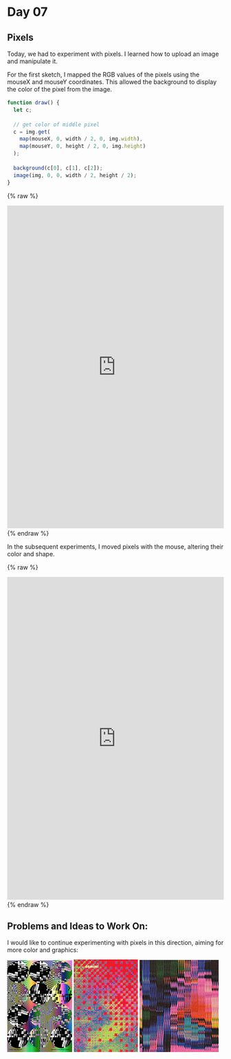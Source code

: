 # Day 07

## Pixels

Today, we had to experiment with pixels. I learned how to upload an image and manipulate it.

For the first sketch, I mapped the RGB values of the pixels using the mouseX and mouseY coordinates. This allowed the background to display the color of the pixel from the image.

```js
function draw() {
  let c;

  // get color of middle pixel
  c = img.get(
    map(mouseX, 0, width / 2, 0, img.width),
    map(mouseY, 0, height / 2, 0, img.height)
  );

  background(c[0], c[1], c[2]);
  image(img, 0, 0, width / 2, height / 2);
}
```


{% raw %}
<iframe src="https://editor.p5js.org/PerlaH/full/7fHhpQjoN" 
width="100%" height="750" frameborder="no"></iframe>
{% endraw %}

In the subsequent experiments, I moved pixels with the mouse, altering their color and shape.


{% raw %}
<iframe src="https://editor.p5js.org/PerlaH/full/69Fuaf7D_"
width="100%" height="750" frameborder="no"></iframe>
{% endraw %}

## Problems and Ideas to Work On:
I would like to continue experimenting with pixels in this direction, aiming for more color and graphics:

<img src="Day7/inspi1.jpg" alt="drawing" width="30%"/>
<img src="Day7/inspi2.jpg" alt="drawing" width="29.5%"/>
<img src="Day7/inspi3.jpg" alt="drawing" width="36.5%"/>